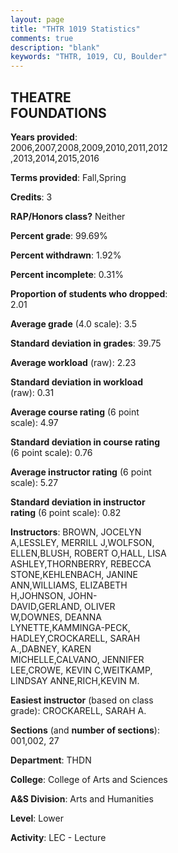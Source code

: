 ```yaml
---
layout: page
title: "THTR 1019 Statistics"
comments: true
description: "blank"
keywords: "THTR, 1019, CU, Boulder"
--- 
```

<head>
<script src="https://ajax.googleapis.com/ajax/libs/jquery/2.1.3/jquery.min.js"></script>
<script src="https://dl.dropboxusercontent.com/s/pc42nxpaw1ea4o9/highcharts.js?dl=0"></script>
<!-- <script src="../assets/js/highcharts.js"></script> -->
<style type="text/css">@font-face {
	font-family: "Bebas Neue";
	src: url(https://www.filehosting.org/file/details/544349/BebasNeue%20Regular.otf) format("opentype");
	}
	h1.Bebas { 
		font-family: "Bebas Neue", Verdana, Tahoma;
	}
</style>
</head>
<body>
	<div id="container" style="float: right; width: 45%; height: 88%; margin-left: 2.5%; margin-right: 2.5%;"></div>
	<script language="JavaScript">
		$(document).ready(function() {
		var chart = {type: 'column'};
		var title = {text: 'Grade Distribution'};
		var xAxis = {categories: ['A','B','C','D','F'],crosshair: true};
		var yAxis = {min: 0,title: {text: 'Percentage'}};
		var tooltip = {headerFormat: '<center><b><span style="font-size:20px">{point.key}</span></b></center>',
		               pointFormat: '<td style="padding:0"><b>{point.y:.1f}%</b></td>',
		               footerFormat: '</table>',shared: true,useHTML: true};
		var plotOptions = {column: {pointPadding: 0.0,borderWidth: 0}};  
		var credits = {enabled: false};var series= [{name: 'Percent',data: [66.21,22.37,7.76,1.83,1.83,]}];
		var json = {};
		json.chart = chart;
		json.title = title;
		json.tooltip = tooltip;
		json.xAxis = xAxis;
		json.yAxis = yAxis;  
		json.series = series;
		json.plotOptions = plotOptions;  
		json.credits = credits;
		$('#container').highcharts(json);
	});
	</script>
</body>
			   
## THEATRE FOUNDATIONS

**Years provided**: 2006,2007,2008,2009,2010,2011,2012,2013,2014,2015,2016

**Terms provided**: Fall,Spring

**Credits**: 3

**RAP/Honors class?** Neither

**Percent grade**: 99.69%

**Percent withdrawn**: 1.92%

**Percent incomplete**: 0.31%

**Proportion of students who dropped**: 2.01

**Average grade** (4.0 scale): 3.5

**Standard deviation in grades**: 39.75

**Average workload** (raw): 2.23

**Standard deviation in workload** (raw): 0.31

**Average course rating** (6 point scale): 4.97

**Standard deviation in course rating** (6 point scale): 0.76

**Average instructor rating** (6 point scale): 5.27

**Standard deviation in instructor rating** (6 point scale): 0.82

**Instructors**: BROWN, JOCELYN A,LESSLEY, MERRILL J,WOLFSON, ELLEN,BLUSH, ROBERT O,HALL, LISA ASHLEY,THORNBERRY, REBECCA STONE,KEHLENBACH, JANINE ANN,WILLIAMS, ELIZABETH H,JOHNSON, JOHN-DAVID,GERLAND, OLIVER W,DOWNES, DEANNA LYNETTE,KAMMINGA-PECK, HADLEY,CROCKARELL, SARAH A.,DABNEY, KAREN MICHELLE,CALVANO, JENNIFER LEE,CROWE, KEVIN C,WEITKAMP, LINDSAY ANNE,RICH,KEVIN M.

**Easiest instructor** (based on class grade): CROCKARELL, SARAH A.

**Sections** (and **number of sections**): 001,002, 27

**Department**: THDN

**College**: College of Arts and Sciences

**A&S Division**: Arts and Humanities

**Level**: Lower

**Activity**: LEC - Lecture